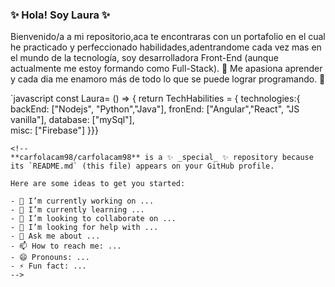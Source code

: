 ### :sparkles: Hola! Soy Laura :sparkles:

Bienvenido/a a mi repositorio,aca te encontraras con un portafolio en el cual he practicado y perfeccionado habilidades,adentrandome cada vez mas en el mundo de la tecnología, soy desarrolladora Front-End (aunque actualmente me estoy formando como Full-Stack).
:rainbow: Me apasiona aprender y cada dia me enamoro más de todo lo que se puede lograr programando. :rainbow:

`javascript
const Laura= () => { 
return TechHabilities = {
    technologies:{
        backEnd: ["Nodejs", "Python","Java"],
        fronEnd: ["Angular","React", "JS vanilla"],
        database: ["mySql"],   
        misc: ["Firebase"] 
}}}
```
<!--
**carfolacam98/carfolacam98** is a ✨ _special_ ✨ repository because its `README.md` (this file) appears on your GitHub profile.

Here are some ideas to get you started:

- 🔭 I’m currently working on ...
- 🌱 I’m currently learning ...
- 👯 I’m looking to collaborate on ...
- 🤔 I’m looking for help with ...
- 💬 Ask me about ...
- 📫 How to reach me: ...
- 😄 Pronouns: ...
- ⚡ Fun fact: ...
-->
